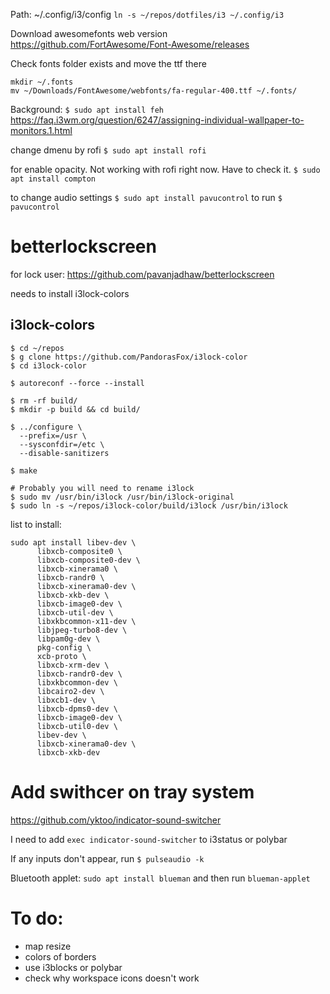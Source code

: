 Path: ~/.config/i3/config
`ln -s ~/repos/dotfiles/i3 ~/.config/i3`

Download awesomefonts web version
https://github.com/FortAwesome/Font-Awesome/releases


Check fonts folder exists and move the ttf there
```
mkdir ~/.fonts
mv ~/Downloads/FontAwesome/webfonts/fa-regular-400.ttf ~/.fonts/
```

Background:
`$ sudo apt install feh`
https://faq.i3wm.org/question/6247/assigning-individual-wallpaper-to-monitors.1.html

change dmenu by rofi
`$ sudo apt install rofi`

for enable opacity. Not working with rofi right now. Have to check it.
`$ sudo apt install compton`


to change audio settings
`$ sudo apt install pavucontrol`
to run 
`$ pavucontrol`

# betterlockscreen
for lock user:
https://github.com/pavanjadhaw/betterlockscreen

needs to install i3lock-colors

## i3lock-colors

```
$ cd ~/repos
$ g clone https://github.com/PandorasFox/i3lock-color
$ cd i3lock-color

$ autoreconf --force --install

$ rm -rf build/
$ mkdir -p build && cd build/

$ ../configure \
  --prefix=/usr \
  --sysconfdir=/etc \
  --disable-sanitizers

$ make

# Probably you will need to rename i3lock
$ sudo mv /usr/bin/i3lock /usr/bin/i3lock-original
$ sudo ln -s ~/repos/i3lock-color/build/i3lock /usr/bin/i3lock
```

list to install:

```
sudo apt install libev-dev \
      libxcb-composite0 \
      libxcb-composite0-dev \
      libxcb-xinerama0 \
      libxcb-randr0 \
      libxcb-xinerama0-dev \
      libxcb-xkb-dev \
      libxcb-image0-dev \
      libxcb-util-dev \
      libxkbcommon-x11-dev \
      libjpeg-turbo8-dev \
      libpam0g-dev \
      pkg-config \
      xcb-proto \
      libxcb-xrm-dev \
      libxcb-randr0-dev \
      libxkbcommon-dev \
      libcairo2-dev \
      libxcb1-dev \
      libxcb-dpms0-dev \
      libxcb-image0-dev \
      libxcb-util0-dev \
      libev-dev \
      libxcb-xinerama0-dev \
      libxcb-xkb-dev
```

# Add swithcer on tray system
https://github.com/yktoo/indicator-sound-switcher

I need to add `exec indicator-sound-switcher` to i3status or polybar

If any inputs don't appear, run `$ pulseaudio -k`


Bluetooth applet: `sudo apt install blueman` and then run `blueman-applet`

# To do:
- map resize
- colors of borders
- use i3blocks or polybar
- check why workspace icons doesn't work

